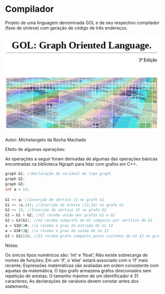 # Compilador

Projeto de uma linguagem denominada GOL e de seu respectivo compilador (fase de síntese) com geração de código de três endereços.

![Screenshot](Capturar.JPG)

Autor: Michelangelo da Rocha Machado


Efeito de algumas operações:

As operações a seguir foram derivadas de algumas das operações
básicas encontradas na biblioteca Ngraph para lidar com grafos em C++.

```c
graph G1; //Declaração de variável do tipo graph
graph G2;
graph G3;
int a = 13;

G1 << a; //Inserção de vértice 13 no grafo G1
G1 << (a,14); //Inserção de aresta (13,14) no grafo G1
G2 << 15; //Inserção de vértice 15 no grafo G2
G3 = G1 + G2; //G3 recebe união dos grafos G1 e G2
G2 = G3[G1]; //G2 recebe subgrafo de G3 composto por vértices de G1
a = G3@13#; //a recebe o grau de entrada do nó 13
a = G3#13@; //a recebe o grau de saída do nó 13
G3 = G1&13&; //G3 recebe grafo composto pelos vizinhos do nó 13 no grafo G1
```

Notas:

Os únicos tipos numéricos são: ‘int’ e ‘float’; Não existe sobrecarga
de nomes de funções; Em um ‘if’, o ‘else' estará associado com o ‘if’
mais recente; Expressões matemáticas são avaliadas em ordem
consistente com aquelas da matemática; O tipo grafo armazena grafos
direcionados sem repetição de arestas; O tamanho máximo de um
identificador é 31 caracteres; As declarações de variáveis devem
constar antes dos statements;
